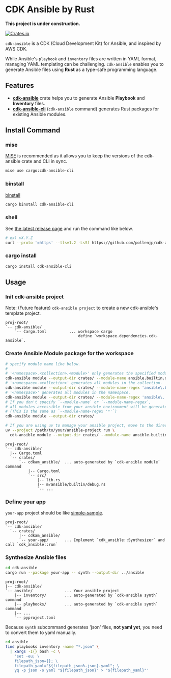 # CDK Ansible by Rust

**This project is under construction.**

[![Crates.io][crates-badge]][crates-url]

[crates-badge]: https://img.shields.io/crates/v/cdk-ansible.svg
[crates-url]: https://crates.io/crates/cdk-ansible

`cdk-ansible` is a CDK (Cloud Development Kit) for Ansible, and inspired by AWS CDK.

While Ansible's `playbook` and `inventory` files are written in YAML format, managing YAML templating can be challenging.
`cdk-ansible` enables you to generate Ansible files using **Rust** as a type-safe programming language.

## Features

- [**cdk-ansible**](https://crates.io/crates/cdk-ansible) crate helps you to generate Ansible **Playbook** and **Inventory** files.
- [**cdk-ansible-cli**](https://crates.io/crates/cdk-ansible-cli) (`cdk-ansible` command) generates Rust packages for existing Ansible modules.

## Install Command

### mise

[MISE](https://github.com/jdx/mise) is recommended as it allows you to keep the versions of the cdk-ansible crate and CLI in sync.

```bash
mise use cargo:cdk-ansible-cli
```

### binstall

[binstall](https://crates.io/crates/cargo-binstall)

```bash
cargo binstall cdk-ansible-cli
```

### shell

See [the latest release page](https://github.com/pollenjp/cdk-ansible/releases/latest) and run the command like below.

```sh
# ex) vX.Y.Z
curl --proto '=https' --tlsv1.2 -LsSf https://github.com/pollenjp/cdk-ansible/releases/download/vX.Y.Z/cdk-ansible-cli-installer.sh | sh
```

### cargo install

```bash
cargo install cdk-ansible-cli
```

## Usage

### Init cdk-ansible project

Note: (Future feature) `cdk-ansible project` to create a new cdk-ansible's template project.

```text
proj-root/
`-- cdk-ansible/
    `-- Cargo.toml          ... workspace cargo
                                define `workspace.dependencies.cdk-ansible`.
```

### Create Ansible Module package for the workspace

```bash
# specify module name like below.
#
# '<namespace>.<collection>.<module>' only generates the specified module.
cdk-ansible module --output-dir crates/ --module-name ansible.builtin.debug
# '<namespace>.<collection>' generates all modules in the collection.
cdk-ansible module --output-dir crates/ --module-name-regex 'ansible\.builtin\..*'
# '<namespace>' generates all modules in the namespace.
cdk-ansible module --output-dir crates/ --module-name-regex 'ansible\..*'
# If you don't specify `--module-name` or `--module-name-regex`,
# all modules accessible from your ansible environment will be generated.
# (This is the same as `--module-name-regex '*'`)
cdk-ansible module --output-dir crates/

# If you are using uv to manage your ansible project, move to the directory or specify the `--project` option.
uv --project /path/to/your/ansible-project run \
  cdk-ansible module --output-dir crates/ --module-name ansible.builtin.debug
```

```text
proj-root/
`-- cdk-ansible/
  |-- Cargo.toml
  `-- crates/
      `-- cdkam_ansible/  ... auto-generated by `cdk-ansible module` command
          |-- Cargo.toml
          `-- src/
              |-- lib.rs
              |-- m/ansible/builtin/debug.rs
              `-- ...
```

### Define your app

`your-app` project should be like [simple-sample](examples/simple-sample).

```text
proj-root/
`-- cdk-ansible/
  `-- crates/
      |-- cdkam_ansible/
      `-- your-app/       ... Implement `cdk_ansible::Synthesizer` and call `cdk_ansible::run`
```

### Synthesize Ansible files

```bash
cd cdk-ansible
cargo run --package your-app -- synth --output-dir ../ansible
```

```text
proj-root/
|-- cdk-ansible/
`-- ansible/              ... Your ansible project
    |-- inventory/        ... auto-generated by `cdk-ansible synth` command
    |-- playbooks/        ... auto-generated by `cdk-ansible synth` command
    |-- ...
    `-- pyproject.toml
```

Because `synth` subcommand generates 'json' files, **not yaml yet**, you need to convert them to yaml manually.

```bash
cd ansible
find playbooks inventory -name "*.json" \
  | xargs -I{} bash -c \
    'set -eu; \
    filepath_json={}; \
    filepath_yaml="${filepath_json%.json}.yaml"; \
    yq -p json -o yaml "${filepath_json}" > "${filepath_yaml}"'
```

